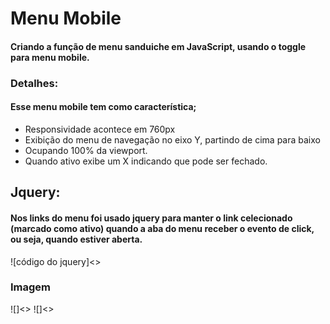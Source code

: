 # Menu Mobile
#### Criando a função de menu sanduiche em JavaScript, usando o toggle para menu mobile.

### Detalhes:
#### Esse menu mobile tem como característica;
* Responsividade acontece em 760px
* Exibição do menu de navegação no eixo Y, partindo de cima para baixo 
* Ocupando 100% da viewport.
* Quando ativo exibe um X indicando que pode ser fechado.

## Jquery:
#### Nos links do menu foi usado jquery para manter o link celecionado (marcado como ativo) quando a aba do menu receber o evento de click, ou seja, quando estiver aberta.

![código do jquery]<>

### Imagem

![]<> ![]<>